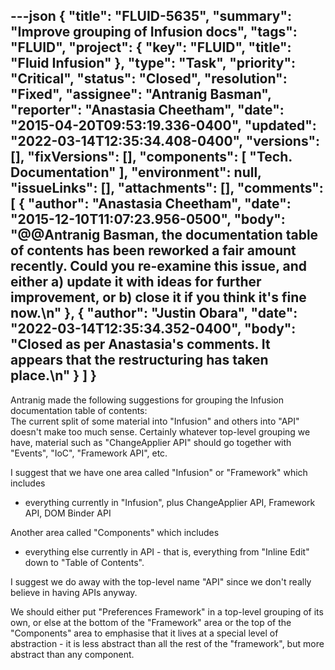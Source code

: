 ---json
{
  "title": "FLUID-5635",
  "summary": "Improve grouping of Infusion docs",
  "tags": "FLUID",
  "project": {
    "key": "FLUID",
    "title": "Fluid Infusion"
  },
  "type": "Task",
  "priority": "Critical",
  "status": "Closed",
  "resolution": "Fixed",
  "assignee": "Antranig Basman",
  "reporter": "Anastasia Cheetham",
  "date": "2015-04-20T09:53:19.336-0400",
  "updated": "2022-03-14T12:35:34.408-0400",
  "versions": [],
  "fixVersions": [],
  "components": [
    "Tech. Documentation"
  ],
  "environment": null,
  "issueLinks": [],
  "attachments": [],
  "comments": [
    {
      "author": "Anastasia Cheetham",
      "date": "2015-12-10T11:07:23.956-0500",
      "body": "@@Antranig Basman, the documentation table of contents has been reworked a fair amount recently. Could you re-examine this issue, and either a) update it with ideas for further improvement, or b) close it if you think it's fine now.\n"
    },
    {
      "author": "Justin Obara",
      "date": "2022-03-14T12:35:34.352-0400",
      "body": "Closed as per Anastasia's comments. It appears that the restructuring has taken place.\n"
    }
  ]
}
---
Antranig made the following suggestions for grouping the Infusion documentation table of contents:\
The current split of some material into "Infusion" and others into "API" doesn't make too much sense. Certainly whatever top-level grouping we have, material such as "ChangeApplier API" should go together with "Events", "IoC", "Framework API", etc.

I suggest that we have one area called "Infusion" or "Framework" which includes

* everything currently in "Infusion", plus ChangeApplier API, Framework API, DOM Binder API

Another area called "Components" which includes

* everything else currently in API - that is, everything from "Inline Edit" down to "Table of Contents".

I suggest we do away with the top-level name "API" since we don't really believe in having APIs anyway.

We should either put "Preferences Framework" in a top-level grouping of its own, or else at the bottom of the "Framework" area or the top of the "Components" area to emphasise that it lives at a special level of abstraction - it is less abstract than all the rest of the "framework", but more abstract than any component.

        